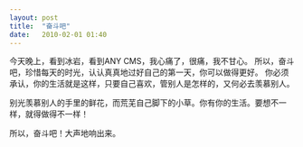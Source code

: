 ```yaml
---
layout: post
title:  "奋斗吧"
date:   2010-02-01 01:40
---
```


今天晚上，看到冰岩，看到ANY CMS，我心痛了，很痛，我不甘心。
所以，奋斗吧，珍惜每天的时光，认认真真地过好自己的第一天，你可以做得更好。
你必须承认，你的生活就是这样，只要自己喜欢，管别人是怎样的，又何必去羡慕别人。

别光羡慕别人的手里的鲜花，而荒芜自己脚下的小草。你有你的生活。要想不一样，就得做得不一样！

所以，奋斗吧！大声地响出来。